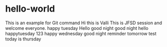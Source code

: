 # hello-world
This is an example for Git command
Hi this is Valli 
This is JFSD session and welcome everyone. 
happy tuesday
Hello
good night
good night
hello
happytuesday
123
happy wednesday
good night
reminder tomorrow test
today is thursday
